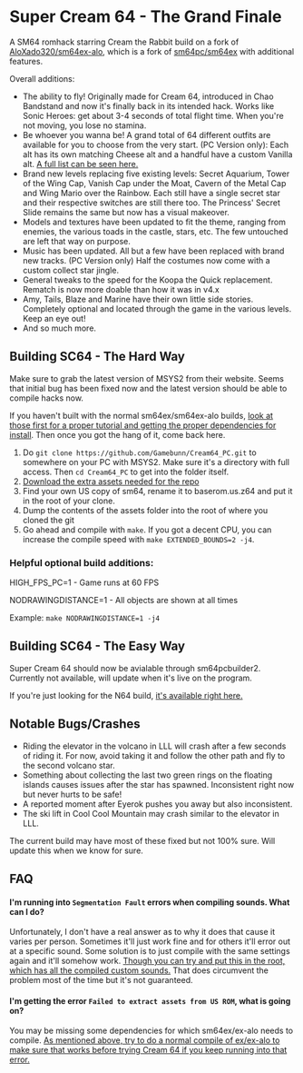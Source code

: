 
# Super Cream 64 - The Grand Finale

A SM64 romhack starring Cream the Rabbit build on a fork of [AloXado320/sm64ex-alo](https://github.com/AloXado320/sm64ex-alo), which is a fork of [sm64pc/sm64ex](https://github.com/sm64pc/sm64ex) with additional features. 

Overall additions:

* The ability to fly! Originally made for Cream 64, introduced in Chao Bandstand and now it's finally back in its intended hack. Works like Sonic Heroes: get about 3-4 seconds of total flight time. When you're not moving, you lose no stamina.
* Be whoever you wanna be! A grand total of 64 different outfits are available for you to choose from the very start. (PC Version only): Each alt has its own matching Cheese alt and a handful have a custom Vanilla alt. [A full list can be seen here.](https://i.imgur.com/13ezwpr.png)
* Brand new levels replacing five existing levels: Secret Aquarium, Tower of the Wing Cap, Vanish Cap under the Moat, Cavern of the Metal Cap and Wing Mario over the Rainbow. Each still have a single secret star and their respective switches are still there too. The Princess' Secret Slide remains the same but now has a visual makeover. 
* Models and textures have been updated to fit the theme, ranging from enemies, the various toads in the castle, stars, etc. The few untouched are left that way on purpose.
* Music has been updated. All but a few have been replaced with brand new tracks. (PC Version only) Half the costumes now come with a custom collect star jingle. 
* General tweaks to the speed for the Koopa the Quick replacement. Rematch is now more doable than how it was in v4.x 
* Amy, Tails, Blaze and Marine have their own little side stories. Completely optional and located through the game in the various levels. Keep an eye out!
* And so much more. 

## Building SC64 - The Hard Way
 
 Make sure to grab the latest version of MSYS2 from their website. Seems that initial bug has been fixed now and the latest version should be able to compile hacks now.
 
 If you haven't built with the normal sm64ex/sm64ex-alo builds, [look at those first for a proper tutorial and getting the proper dependencies for install](https://github.com/sm64pc/sm64ex/wiki/Compiling-on-Windows). Then once you got the hang of it, come back here. 
 
 1) Do `git clone https://github.com/Gamebunn/Cream64_PC.git` to somewhere on your PC with MSYS2. Make sure it's a directory with full access. Then `cd Cream64_PC` to get into the folder itself.
 2) [Download the extra assets needed for the repo](https://drive.google.com/file/d/18BBTyS0LgRCh26nFmHRQqpbEAT0rA9FJ/view?usp=share_link)
 3) Find your own US copy of sm64, rename it to baserom.us.z64 and put it in the root of your clone.
 4) Dump the contents of the assets folder into the root of where you cloned the git
 5) Go ahead and compile with `make`. If you got a decent CPU, you can increase the compile speed with `make EXTENDED_BOUNDS=2 -j4`.

 
 ### Helpful optional build additions:
 
 HIGH_FPS_PC=1 - Game runs at 60 FPS
 
 NODRAWINGDISTANCE=1 - All objects are shown at all times
 
 Example: ```make NODRAWINGDISTANCE=1 -j4```

 ## Building SC64 - The Easy Way

Super Cream 64 should now be avialable through sm64pcbuilder2. Currently not available, will update when it's live on the program. 

If you're just looking for the N64 build, [it's available right here.](https://romhacking.com/hack/super-cream-64)

## Notable Bugs/Crashes

- Riding the elevator in the volcano in LLL will crash after a few seconds of riding it. For now, avoid taking it and follow the other path and fly to the second volcano star. 
- Something about collecting the last two green rings on the floating islands causes issues after the star has spawned. Inconsistent right now but never hurts to be safe!
- A reported moment after Eyerok pushes you away but also inconsistent.
- The ski lift in Cool Cool Mountain may crash similar to the elevator in LLL. 

The current build may have most of these fixed but not 100% sure. Will update this when we know for sure. 

## FAQ

#### I'm running into `Segmentation Fault` errors when compiling sounds. What can I do?

Unfortunately, I don't have a real answer as to why it does that cause it varies per person. Sometimes it'll just work fine and for others it'll error out at a specific sound. Some solution is to just compile with the same settings again and it'll somehow work. [Though you can try and put this in the root, which has all the compiled custom sounds.](https://drive.google.com/file/d/19OHNwng-GTwDgevKncO0I_qWLrX3XYo8/view?usp=share_link) That does circumvent the problem most of the time but it's not guaranteed. 

#### I'm getting the error `Failed to extract assets from US ROM`, what is going on?

You may be missing some dependencies for which sm64ex/ex-alo needs to compile. [As mentioned above, try to do a normal compile of ex/ex-alo to make sure that works before trying Cream 64 if you keep running into that error.](https://github.com/sm64pc/sm64ex/wiki/Compiling-on-Windows) 

